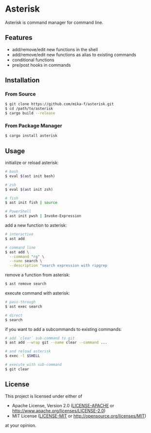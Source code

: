 # Asterisk

Asterisk is command manager for command line.

## Features

* add/remove/edit new functions in the shell
* add/remove/edit new functions as alias to existing commands
* conditional functions
* pre/post hooks in commands

## Installation

### From Source

```bash
$ git clone https://github.com/mika-f/asterisk.git
$ cd /path/to/asterisk
$ cargo build --release
```

### From Package Manager

```bash
$ cargo install asterisk
```


## Usage

initialize or reload asterisk:

```bash
# bash
$ eval $(ast init bash)

# zsh
$ eval $(ast init zsh)

# fish
$ ast init fish | source

# PowerShell
$ ast init pwsh | Invoke-Expression
```

add a new function to asterisk:

```bash
# interactive
$ ast add

# command line
$ ast add \
  --command "rg" \
  --name search \
  --description "search expression with ripgrep
```

remove a function from asterisk:

```bash
$ ast remove search
```

execute command with asterisk:

```bash
# pass-through
$ ast exec search

# direct
$ search
```

if you want to add a subcommands to existing commands:

```bash
# add `clear` sub-command to git
$ ast add --wrap git --name clear --command ...

# and reload asterisk
$ exec -l $SHELL

# execute with sub-command
$ git clear
```

## License


This project is licensed under either of

- Apache License, Version 2.0 ([LICENSE-APACHE](./LICENSE-APACHE) or http://www.apache.org/licenses/LICENSE-2.0)
- MIT License ([LICENSE-MIT](./LICENSE-MIT) or http://opensource.org/licenses/MIT)

at your opinion.
